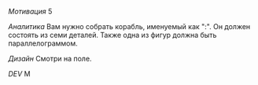*Мотивация*
5

*Аналитика*
Вам нужно собрать корабль, именуемый как ":". Он должен состоять из семи деталей. Также одна из фигур должна быть параллелограммом.

*Дизайн*
Смотри на поле.

*DEV*
M